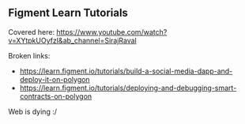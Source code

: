 ## Figment Learn Tutorials

Covered here: https://www.youtube.com/watch?v=XYtpkUOyfzI&ab_channel=SirajRaval

Broken links:
- https://learn.figment.io/tutorials/build-a-social-media-dapp-and-deploy-it-on-polygon
- https://learn.figment.io/tutorials/deploying-and-debugging-smart-contracts-on-polygon

Web is dying :/
